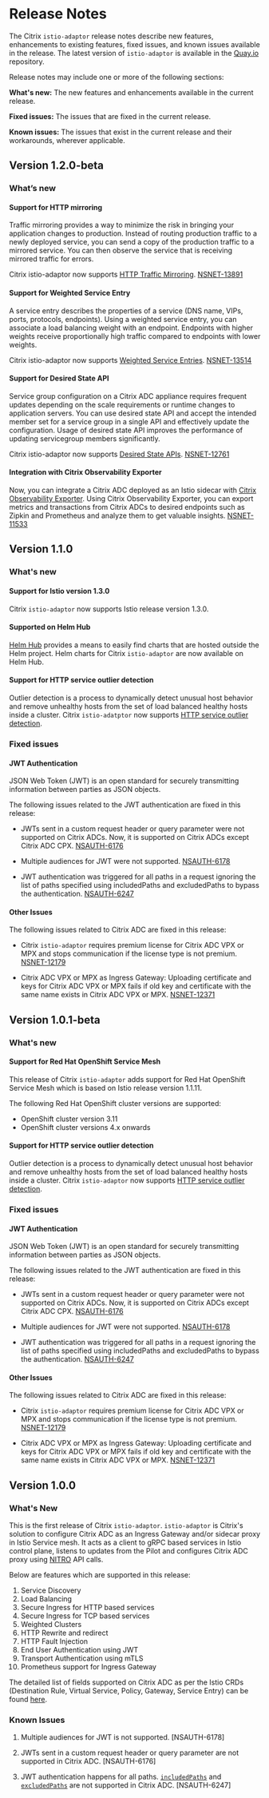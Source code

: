 # Release Notes

The Citrix `istio-adaptor` release notes describe new features, enhancements to existing features, fixed issues, and known issues available in the release. The latest version of `istio-adaptor` is available in the [Quay.io](https://quay.io/citrix/citrix-istio-adaptor) repository.

Release notes may include one or more of the following sections:

**What's new:** The new features and enhancements available in the current release.

**Fixed issues:** The issues that are fixed in the current release.

**Known issues:** The issues that exist in the current release and their workarounds, wherever applicable.

## Version 1.2.0-beta

### What’s new

#### Support for HTTP mirroring

Traffic mirroring provides a way to minimize the risk in bringing your application changes to production. Instead of routing production traffic to a newly deployed service, you can send a copy of the production traffic to a mirrored service. You can then observe the service that is receiving mirrored traffic for errors.

Citrix istio-adaptor now supports  [HTTP Traffic Mirroring](https://istio.io/docs/tasks/traffic-management/mirroring/). [NSNET-13891](https://issues.citrite.net/browse/NSNET-13891)

#### Support for Weighted Service Entry

A service entry describes the properties of a service (DNS name, VIPs, ports, protocols, endpoints). Using a weighted service entry, you can associate a load balancing weight with an endpoint. Endpoints with higher weights receive proportionally high traffic compared to endpoints with lower weights.

Citrix istio-adaptor now supports  [Weighted Service Entries](https://istio.io/docs/reference/config/networking/service-entry/#ServiceEntry-Endpoint). [NSNET-13514](https://issues.citrite.net/browse/NSNET-13514)

#### Support for Desired State API

Service group configuration on a Citrix ADC appliance requires frequent updates depending on the scale requirements or runtime changes to application servers. You can use desired state API and accept the intended member set for a service group in a single API and effectively update the configuration. Usage of desired state API improves the performance of updating servicegroup members significantly. 

Citrix istio-adaptor now supports  [Desired State APIs](https://developer-docs.citrix.com/projects/citrix-adc-nitro-api-reference/en/latest/usecases/#update-service-group-with-desired-member-set-seamlessly-using-desired-state-api). [NSNET-12761](https://issues.citrite.net/browse/NSNET-12761)

#### Integration with Citrix Observability Exporter

Now, you can integrate a Citrix ADC deployed as an Istio sidecar with  [Citrix Observability Exporter](https://github.com/citrix/citrix-observability-exporter). Using Citrix Observability Exporter, you can export metrics and transactions from Citrix ADCs to desired endpoints such as Zipkin and Prometheus and analyze them to get valuable insights. [NSNET-11533](https://issues.citrite.net/browse/NSNET-11533)


## Version 1.1.0

### What's new

#### Support for Istio version 1.3.0

Citrix `istio-adaptor` now supports Istio release version 1.3.0.

#### Supported on Helm Hub

[Helm Hub](https://hub.helm.sh/) provides a means to easily find charts that are hosted outside the Helm project. Helm charts for Citrix `istio-adaptor` are now available on Helm Hub.

#### Support for HTTP service outlier detection

Outlier detection is a process to dynamically detect unusual host behavior and remove unhealthy hosts from the set of load balanced healthy hosts inside a cluster. Citrix `istio-adatptor` now supports [HTTP service outlier detection](https://istio.io/docs/reference/config/networking/v1alpha3/destination-rule/#OutlierDetection).

### Fixed issues

#### JWT Authentication

JSON Web Token (JWT) is an open standard for securely transmitting information between parties as JSON objects.

The following issues related to the JWT authentication are fixed in this release:

- JWTs sent in a custom request header or query parameter were not supported on Citrix ADCs. Now, it is supported on Citrix ADCs except Citrix ADC CPX. 
[NSAUTH-6176](https://issues.citrite.net/browse/NSNET-6176)

- Multiple audiences for JWT were not supported.
[NSAUTH-6178](https://issues.citrite.net/browse/NSNET-6178)
  
- JWT authentication was triggered for all paths in a request ignoring the list of paths specified using includedPaths and excludedPaths to bypass the authentication. [NSAUTH-6247](https://issues.citrite.net/browse/NSNET-6247)

#### Other Issues

The following issues related to Citrix ADC are fixed in this release:

- Citrix `istio-adaptor` requires premium license for Citrix ADC VPX or MPX and stops communication if the license type is not premium. [NSNET-12179](https://issues.citrite.net/browse/NSNET-12179)
  
- Citrix ADC VPX or MPX as Ingress Gateway: Uploading certificate and keys for Citrix ADC VPX or MPX fails if old key and certificate with the same name exists in Citrix ADC VPX or MPX. [NSNET-12371](https://issues.citrite.net/browse/NSNET-12371)

## Version 1.0.1-beta

### What's new

#### Support for Red Hat OpenShift Service Mesh

This release of Citrix `istio-adaptor` adds support for Red Hat OpenShift Service Mesh which is based on Istio release version 1.1.11.

The following Red Hat OpenShift cluster versions are supported:

- OpenShift cluster version 3.11
- OpenShift cluster versions 4.x onwards

#### Support for HTTP service outlier detection

Outlier detection is a process to dynamically detect unusual host behavior and remove unhealthy hosts from the set of load balanced healthy hosts inside a cluster. Citrix `istio-adaptor` now supports [HTTP service outlier detection](https://istio.io/docs/reference/config/networking/v1alpha3/destination-rule/#OutlierDetection).

### Fixed issues

#### JWT Authentication

JSON Web Token (JWT) is an open standard for securely transmitting information between parties as JSON objects.

The following issues related to the JWT authentication are fixed in this release:

- JWTs sent in a custom request header or query parameter were not supported on Citrix ADCs. Now, it is supported on Citrix ADCs except Citrix ADC CPX.
[NSAUTH-6176](https://issues.citrite.net/browse/NSNET-6176)

- Multiple audiences for JWT were not supported.
[NSAUTH-6178](https://issues.citrite.net/browse/NSNET-6178)
  
- JWT authentication was triggered for all paths in a request ignoring the list of paths specified using includedPaths and excludedPaths to bypass the authentication. [NSAUTH-6247](https://issues.citrite.net/browse/NSNET-6247)

#### Other Issues

The following issues related to Citrix ADC are fixed in this release:

- Citrix `istio-adaptor` requires premium license for Citrix ADC VPX or MPX and stops communication if the license type is not premium. [NSNET-12179](https://issues.citrite.net/browse/NSNET-12179)
  
- Citrix ADC VPX or MPX as Ingress Gateway: Uploading certificate and keys for Citrix ADC VPX or MPX fails if old key and certificate with the same name exists in Citrix ADC VPX or MPX. [NSNET-12371](https://issues.citrite.net/browse/NSNET-12371)



## Version 1.0.0

### What's New

This is the first release of Citrix `istio-adaptor`. `istio-adaptor` is Citrix's solution to configure Citrix ADC as an Ingress Gateway and/or sidecar proxy in Istio Service mesh. It acts as a client to gRPC based services in Istio control plane, listens to updates from the Pilot and configures Citrix ADC proxy using [NITRO](https://developer-docs.citrix.com/projects/citrix-adc-nitro-api-reference/en/latest/) API calls.

Below are features which are supported in this release:

1. Service Discovery
2. Load Balancing
3. Secure Ingress for HTTP based services
4. Secure Ingress for TCP based services
5. Weighted Clusters
6. HTTP Rewrite and redirect
7. HTTP Fault Injection
8. End User Authentication using JWT
9. Transport Authentication using mTLS
10. Prometheus support for Ingress Gateway

The detailed list of fields supported on Citrix ADC as per the Istio CRDs (Destination Rule, Virtual Service, Policy, Gateway, Service Entry) can be found [here](features.md).


### Known Issues

1. Multiple audiences for JWT is not supported.
[NSAUTH-6178]

2. JWTs sent in a custom request header or query parameter are not supported in Citrix ADC.
[NSAUTH-6176]

3. JWT authentication happens for all paths. [`includedPaths`](https://istio.io/docs/reference/config/istio.authentication.v1alpha1/#Jwt-TriggerRule) and [`excludedPaths`](https://istio.io/docs/reference/config/istio.authentication.v1alpha1/#Jwt-TriggerRule) are not supported in Citrix ADC.
[NSAUTH-6247]

